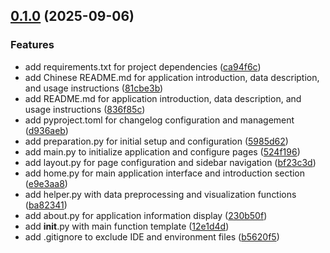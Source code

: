 <!-- insertion marker -->
<a name="0.1.0"></a>

## [0.1.0](https://github.com///compare/8bbc4d13eebd9294363d4cc7f1be6b13068866aa...0.1.0) (2025-09-06)

### Features

- add requirements.txt for project dependencies ([ca94f6c](https://github.com///commit/ca94f6c87788aec4d1665c01f2b0480021313bd5))
- add Chinese README.md for application introduction, data description, and usage instructions ([81cbe3b](https://github.com///commit/81cbe3b2a617107aa3153835f459b51fcd011627))
- add README.md for application introduction, data description, and usage instructions ([836f85c](https://github.com///commit/836f85cb3682ac833a22ca9a5030cf38334609f4))
- add pyproject.toml for changelog configuration and management ([d936aeb](https://github.com///commit/d936aebf396f7d0bcaf95f7e313beac9ad1dd154))
- add preparation.py for initial setup and configuration ([5985d62](https://github.com///commit/5985d62d3329ac2661a35a4361651562ce65b4c9))
- add main.py to initialize application and configure pages ([524f196](https://github.com///commit/524f196d9f888acd686e1cf539c51bee4a208205))
- add layout.py for page configuration and sidebar navigation ([bf23c3d](https://github.com///commit/bf23c3dbae4edf1172de1bd2c9867964de5aa01b))
- add home.py for main application interface and introduction section ([e9e3aa8](https://github.com///commit/e9e3aa89a6c0d6b11a07e283b146789414165b1d))
- add helper.py with data preprocessing and visualization functions ([ba82341](https://github.com///commit/ba82341ee43d0cc77f45980a64daab6d0fe96015))
- add about.py for application information display ([230b50f](https://github.com///commit/230b50f28574bfac003bdde9a03da3200cf1ebbf))
- add __init__.py with main function template ([12e1d4d](https://github.com///commit/12e1d4db01d190c6bad3b8f46eb5d25f8e040297))
- add .gitignore to exclude IDE and environment files ([b5620f5](https://github.com///commit/b5620f50f7a04c8eee12caad0e0eb99c966a3bca))

